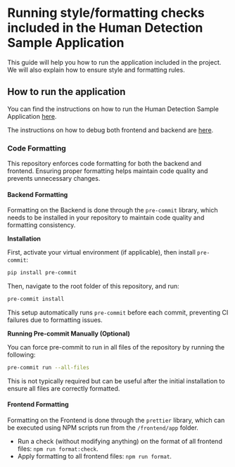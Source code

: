 # Running style/formatting checks included in the Human Detection Sample Application

This guide will help you how to run the application included in the project. We will also explain how to ensure style and formatting rules.

## How to run the application
You can find the instructions on how to run the Human Detection Sample Application [here](./USAGE.md#how-to-run).

The instructions on how to debug both frontend and backend are [here](USAGE.md#debugging).

### Code Formatting
This repository enforces code formatting for both the backend and frontend. Ensuring proper formatting helps maintain code quality and prevents unnecessary changes.

#### Backend Formatting
Formatting on the Backend is done through the `pre-commit` library, which needs to be installed in your repository to maintain code quality and formatting consistency.

**Installation**

First, activate your virtual environment (if applicable), then install `pre-commit`:
```bash
pip install pre-commit
```

Then, navigate to the root folder of this repository, and run:

```bash
pre-commit install
```

This setup automatically runs `pre-commit` before each commit, preventing CI failures due to formatting issues.

**Running Pre-commit Manually (Optional)**

You can force pre-commit to run in all files of the repository by running the following:

```bash
pre-commit run --all-files
```

This is not typically required but can be useful after the initial installation to ensure all files are correctly formatted.

#### Frontend Formatting
Formatting on the Frontend is done through the `prettier` library, which can be executed using NPM scripts run from the `/frontend/app` folder.

- Run a check (without modifying anything) on the format of all frontend files: `npm run format:check`.
- Apply formatting to all frontend files: `npm run format`.
